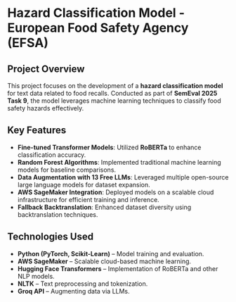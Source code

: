 # Hazard Classification Model - European Food Safety Agency (EFSA)

## Project Overview
This project focuses on the development of a **hazard classification model** for text data related to food recalls. Conducted as part of **SemEval 2025 Task 9**, the model leverages machine learning techniques to classify food safety hazards effectively. 

## Key Features
- **Fine-tuned Transformer Models**: Utilized **RoBERTa** to enhance classification accuracy.
- **Random Forest Algorithms**: Implemented traditional machine learning models for baseline comparisons.
- **Data Augmentation with 13 Free LLMs**: Leveraged multiple open-source large language models for dataset expansion.
- **AWS SageMaker Integration**: Deployed models on a scalable cloud infrastructure for efficient training and inference.
- **Fallback Backtranslation**: Enhanced dataset diversity using backtranslation techniques.

## Technologies Used
- **Python (PyTorch, Scikit-Learn)** – Model training and evaluation.
- **AWS SageMaker** – Scalable cloud-based machine learning.
- **Hugging Face Transformers** – Implementation of RoBERTa and other NLP models.
- **NLTK** – Text preprocessing and tokenization.
- **Groq API** – Augmenting data via LLMs.
